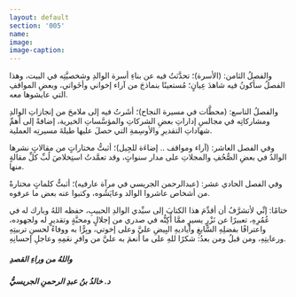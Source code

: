 ```yaml
---
layout: default
section: '005'
name:
image:
image-caption:
---
```


والفصلُ الثامن: (الأسرة)؛ تحدَّثتُ فيه عن بناءِ أسرة الوالدِ وشخصيَّتِه في البيت، وهذا الفصلُ سأكونُ فيه شاهدَ عِيانٍ؛ مُستعينًا بنماذجَ من آراء إخواني وأخَواتي، وبعضِ المواقفِ التي عايشوها معه.

والفصلُ التاسع: (محطَّات في مسيرة النجاح)؛ أشَرتُ فيه إلى ملامحَ من إنجازاتِ الوالدِ ومشاركاتِه في مجالسِ إداراتِ بعضِ الشركاتِ والمؤسَّساتِ الخيرية، إضافةً إلى أهمِّ شهاداتِ التقديرِ والأوسِمةِ التي حصلَ عليها طيلةَ مسيرتِه العملية.

وفي الفصل العاشر: (آراء ومواقف .. إضاءَة للجِيل)؛ أثبتُّ مختاراتٍ من مقالاتٍ نشرها الوالدُ في بعضِ الصُّحُفِ والمجلاتِ على مدار سنواتٍ، وقد تعمَّدتُ استِخلاصَ لُبِّ كلِّ مقالةٍ منها.

وفي الفصل الحادي عشر: (عبدالرحمن الجريسي في مرآة عارفيه)؛ أثبتُّ كلماتٍ مختارةً من أشخاص عاشروا الوالد وعايَشُوه، وكتبوا عنه بعض ما عرفوه.

ختامًا: إنِّي لأتشرَّفُ أن أقدِّمَ هذا الكتابَ إلى سيِّدي الوالدِ الحبيبِ، حفظه اللهُ وبارك له في عُمُرِهِ، تعبيرًا عن نَزْرٍ يسيرٍ ممَّا أُكِنُّه في صدري من إجلالٍ ومحبَّةٍ وتقديرٍ له ولجهوده، واعترافًا بفضلِهِ السَّابغِ وأياديهِ البِيضِ عليَّ وعلى إخوتي، وبِرًّا به ووفاءً لحسنِ تربيتِهِ ورعايتِهِ، ومن قبلُ ومن بعدُ: شكرًا للهِ على ما أنعمَ به عليَّ من وافرِ نعَمِهِ وعاجلِ إحسانِهِ.

<h5 class="center">
واللهُ من وراءِ القصدِ
</p>

<h5 class="left">
د. خالدُ بنُ عبدِ الرحمنِ الجريسيُّ
</p>
